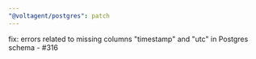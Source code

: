 ```yaml
---
"@voltagent/postgres": patch
---
```


fix: errors related to missing columns "timestamp" and "utc" in Postgres schema - #316 
